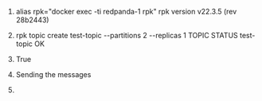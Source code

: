 1.  alias rpk="docker exec -ti redpanda-1 rpk"
rpk version
v22.3.5 (rev 28b2443)

2. rpk topic create test-topic --partitions 2 --replicas 1
TOPIC       STATUS
test-topic  OK

3. True

4. Sending the messages

5. 